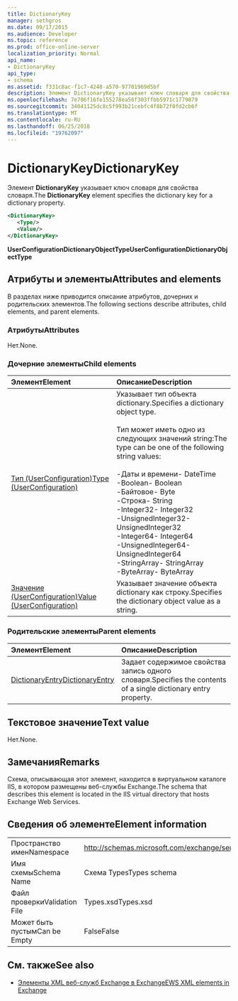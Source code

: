 ```yaml
---
title: DictionaryKey
manager: sethgros
ms.date: 09/17/2015
ms.audience: Developer
ms.topic: reference
ms.prod: office-online-server
localization_priority: Normal
api_name:
- DictionaryKey
api_type:
- schema
ms.assetid: f331c8ac-f1c7-4248-a570-97701969d5bf
description: Элемент DictionaryKey указывает ключ словаря для свойства словаря.
ms.openlocfilehash: 7e706f16fe155278ea56f303ffbb5971c1779879
ms.sourcegitcommit: 34041125dc8c5f993b21cebfc4f8b72f0fd2cb6f
ms.translationtype: MT
ms.contentlocale: ru-RU
ms.lasthandoff: 06/25/2018
ms.locfileid: "19762097"
---
```

# <a name="dictionarykey"></a><span data-ttu-id="b2258-103">DictionaryKey</span><span class="sxs-lookup"><span data-stu-id="b2258-103">DictionaryKey</span></span>

<span data-ttu-id="b2258-104">Элемент **DictionaryKey** указывает ключ словаря для свойства словаря.</span><span class="sxs-lookup"><span data-stu-id="b2258-104">The **DictionaryKey** element specifies the dictionary key for a dictionary property.</span></span> 
  
```xml
<DictionaryKey>
   <Type/>
   <Value/>
</DictionaryKey>
```

 <span data-ttu-id="b2258-105">**UserConfigurationDictionaryObjectType**</span><span class="sxs-lookup"><span data-stu-id="b2258-105">**UserConfigurationDictionaryObjectType**</span></span>
## <a name="attributes-and-elements"></a><span data-ttu-id="b2258-106">Атрибуты и элементы</span><span class="sxs-lookup"><span data-stu-id="b2258-106">Attributes and elements</span></span>

<span data-ttu-id="b2258-107">В разделах ниже приводится описание атрибутов, дочерних и родительских элементов.</span><span class="sxs-lookup"><span data-stu-id="b2258-107">The following sections describe attributes, child elements, and parent elements.</span></span>
  
### <a name="attributes"></a><span data-ttu-id="b2258-108">Атрибуты</span><span class="sxs-lookup"><span data-stu-id="b2258-108">Attributes</span></span>

<span data-ttu-id="b2258-109">Нет.</span><span class="sxs-lookup"><span data-stu-id="b2258-109">None.</span></span>
  
### <a name="child-elements"></a><span data-ttu-id="b2258-110">Дочерние элементы</span><span class="sxs-lookup"><span data-stu-id="b2258-110">Child elements</span></span>

|<span data-ttu-id="b2258-111">**Элемент**</span><span class="sxs-lookup"><span data-stu-id="b2258-111">**Element**</span></span>|<span data-ttu-id="b2258-112">**Описание**</span><span class="sxs-lookup"><span data-stu-id="b2258-112">**Description**</span></span>|
|:-----|:-----|
|[<span data-ttu-id="b2258-113">Тип (UserConfiguration)</span><span class="sxs-lookup"><span data-stu-id="b2258-113">Type (UserConfiguration)</span></span>](type-userconfiguration.md) <br/> | <span data-ttu-id="b2258-114">Указывает тип объекта dictionary.</span><span class="sxs-lookup"><span data-stu-id="b2258-114">Specifies a dictionary object type.</span></span><br/><br/><span data-ttu-id="b2258-115">Тип может иметь одно из следующих значений string:</span><span class="sxs-lookup"><span data-stu-id="b2258-115">The type can be one of the following string values:</span></span><br/><br/><span data-ttu-id="b2258-116">-Даты и времени</span><span class="sxs-lookup"><span data-stu-id="b2258-116">-  DateTime</span></span>  <br/><span data-ttu-id="b2258-117">-Boolean</span><span class="sxs-lookup"><span data-stu-id="b2258-117">-  Boolean</span></span>  <br/><span data-ttu-id="b2258-118">-Байтовое</span><span class="sxs-lookup"><span data-stu-id="b2258-118">-  Byte</span></span>  <br/><span data-ttu-id="b2258-119">-Строка</span><span class="sxs-lookup"><span data-stu-id="b2258-119">-  String</span></span>  <br/><span data-ttu-id="b2258-120">-Integer32</span><span class="sxs-lookup"><span data-stu-id="b2258-120">-  Integer32</span></span>  <br/><span data-ttu-id="b2258-121">-UnsignedInteger32</span><span class="sxs-lookup"><span data-stu-id="b2258-121">-  UnsignedInteger32</span></span>  <br/><span data-ttu-id="b2258-122">-Integer64</span><span class="sxs-lookup"><span data-stu-id="b2258-122">-  Integer64</span></span>  <br/><span data-ttu-id="b2258-123">-UnsignedInteger64</span><span class="sxs-lookup"><span data-stu-id="b2258-123">-  UnsignedInteger64</span></span>  <br/><span data-ttu-id="b2258-124">-StringArray</span><span class="sxs-lookup"><span data-stu-id="b2258-124">-  StringArray</span></span>  <br/><span data-ttu-id="b2258-125">-ByteArray</span><span class="sxs-lookup"><span data-stu-id="b2258-125">-  ByteArray</span></span>  <br/> |
|[<span data-ttu-id="b2258-126">Значение (UserConfiguration)</span><span class="sxs-lookup"><span data-stu-id="b2258-126">Value (UserConfiguration)</span></span>](value-userconfiguration.md) <br/> |<span data-ttu-id="b2258-127">Указывает значение объекта dictionary как строку.</span><span class="sxs-lookup"><span data-stu-id="b2258-127">Specifies the dictionary object value as a string.</span></span>  <br/> |
   
### <a name="parent-elements"></a><span data-ttu-id="b2258-128">Родительские элементы</span><span class="sxs-lookup"><span data-stu-id="b2258-128">Parent elements</span></span>

|<span data-ttu-id="b2258-129">**Элемент**</span><span class="sxs-lookup"><span data-stu-id="b2258-129">**Element**</span></span>|<span data-ttu-id="b2258-130">**Описание**</span><span class="sxs-lookup"><span data-stu-id="b2258-130">**Description**</span></span>|
|:-----|:-----|
|[<span data-ttu-id="b2258-131">DictionaryEntry</span><span class="sxs-lookup"><span data-stu-id="b2258-131">DictionaryEntry</span></span>](dictionaryentry.md) <br/> |<span data-ttu-id="b2258-132">Задает содержимое свойства запись одного словаря.</span><span class="sxs-lookup"><span data-stu-id="b2258-132">Specifies the contents of a single dictionary entry property.</span></span>  <br/> |
   
## <a name="text-value"></a><span data-ttu-id="b2258-133">Текстовое значение</span><span class="sxs-lookup"><span data-stu-id="b2258-133">Text value</span></span>

<span data-ttu-id="b2258-134">Нет.</span><span class="sxs-lookup"><span data-stu-id="b2258-134">None.</span></span>
  
## <a name="remarks"></a><span data-ttu-id="b2258-135">Замечания</span><span class="sxs-lookup"><span data-stu-id="b2258-135">Remarks</span></span>

<span data-ttu-id="b2258-136">Схема, описывающая этот элемент, находится в виртуальном каталоге IIS, в котором размещены веб-службы Exchange.</span><span class="sxs-lookup"><span data-stu-id="b2258-136">The schema that describes this element is located in the IIS virtual directory that hosts Exchange Web Services.</span></span>
  
## <a name="element-information"></a><span data-ttu-id="b2258-137">Сведения об элементе</span><span class="sxs-lookup"><span data-stu-id="b2258-137">Element information</span></span>

|||
|:-----|:-----|
|<span data-ttu-id="b2258-138">Пространство имен</span><span class="sxs-lookup"><span data-stu-id="b2258-138">Namespace</span></span>  <br/> |http://schemas.microsoft.com/exchange/services/2006/types  <br/> |
|<span data-ttu-id="b2258-139">Имя схемы</span><span class="sxs-lookup"><span data-stu-id="b2258-139">Schema Name</span></span>  <br/> |<span data-ttu-id="b2258-140">Схема Types</span><span class="sxs-lookup"><span data-stu-id="b2258-140">Types schema</span></span>  <br/> |
|<span data-ttu-id="b2258-141">Файл проверки</span><span class="sxs-lookup"><span data-stu-id="b2258-141">Validation File</span></span>  <br/> |<span data-ttu-id="b2258-142">Types.xsd</span><span class="sxs-lookup"><span data-stu-id="b2258-142">Types.xsd</span></span>  <br/> |
|<span data-ttu-id="b2258-143">Может быть пустым</span><span class="sxs-lookup"><span data-stu-id="b2258-143">Can be Empty</span></span>  <br/> |<span data-ttu-id="b2258-144">False</span><span class="sxs-lookup"><span data-stu-id="b2258-144">False</span></span>  <br/> |
   
## <a name="see-also"></a><span data-ttu-id="b2258-145">См. также</span><span class="sxs-lookup"><span data-stu-id="b2258-145">See also</span></span>

- [<span data-ttu-id="b2258-146">Элементы XML веб-служб Exchange в Exchange</span><span class="sxs-lookup"><span data-stu-id="b2258-146">EWS XML elements in Exchange</span></span>](ews-xml-elements-in-exchange.md)

